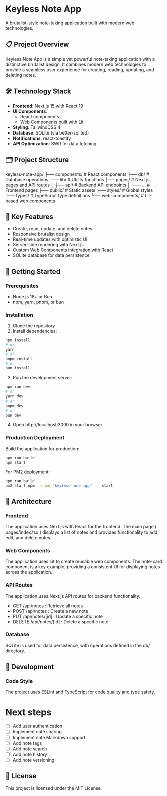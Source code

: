 # Keyless Note App

A brutalist-style note-taking application built with modern web technologies.

## 📋 Project Overview

Keyless Note App is a simple yet powerful note-taking application with a distinctive brutalist design. It combines modern web technologies to provide a seamless user experience for creating, reading, updating, and deleting notes.

## 🛠️ Technology Stack

- **Frontend**: Next.js 15 with React 19
- **UI Components**:
  - React components
  - Web Components built with Lit
- **Styling**: TailwindCSS 4
- **Database**: SQLite (via better-sqlite3)
- **Notifications**: react-toastify
- **API Optimization**: SWR for data fetching

## 🗂️ Project Structure
keyless-note-app/
├── components/           # React components
├── db/                   # Database operations
├── lib/                  # Utility functions
├── pages/                # Next.js pages and API routes
│   ├── api/              # Backend API endpoints
│   └── ...               # Frontend pages
├── public/               # Static assets
├── styles/               # Global styles
├── types/                # TypeScript type definitions
└── web-components/       # Lit-based web components

## 🔑 Key Features

- Create, read, update, and delete notes
- Responsive brutalist design
- Real-time updates with optimistic UI
- Server-side rendering with Next.js
- Custom Web Components integration with React
- SQLite database for data persistence

## 🚀 Getting Started

### Prerequisites

- Node.js 18+ or Bun
- npm, yarn, pnpm, or bun

### Installation

1. Clone the repository
2. Install dependencies:

```bash
npm install
# or
yarn
# or
pnpm install
# or
bun install
```

3. Run the development server:

```bash
npm run dev
# or
yarn dev
# or
pnpm dev
# or
bun dev
```

4. Open http://localhost:3000 in your browser

### Production Deployment

Build the application for production:

```bash
npm run build
npm start
```

For PM2 deployment:

```bash
npm run build
pm2 start npm --name "keyless-note-app" -- start
```

## 🧩 Architecture

### Frontend

The application uses Next.js with React for the frontend. The main page ( pages/index.tsx ) displays a list of notes and provides functionality to add, edit, and delete notes.

### Web Components

The application uses Lit to create reusable web components. The note-card component is a key example, providing a consistent UI for displaying notes across the application.

### API Routes

The application uses Next.js API routes for backend functionality:

- GET /api/notes : Retrieve all notes
- POST /api/notes : Create a new note
- PUT /api/notes/[id] : Update a specific note
- DELETE /api/notes/[id] : Delete a specific note

### Database

SQLite is used for data persistence, with operations defined in the db/ directory.

## 🧪 Development

### Code Style

The project uses ESLint and TypeScript for code quality and type safety.

# Next steps

- [ ] Add user authentication
- [ ] Implement note sharing
- [ ] Implement note Markdown support
- [ ] Add note tags
- [ ] Add note search
- [ ] Add note history
- [ ] Add note versioning

## 📝 License

This project is licensed under the MIT License.
